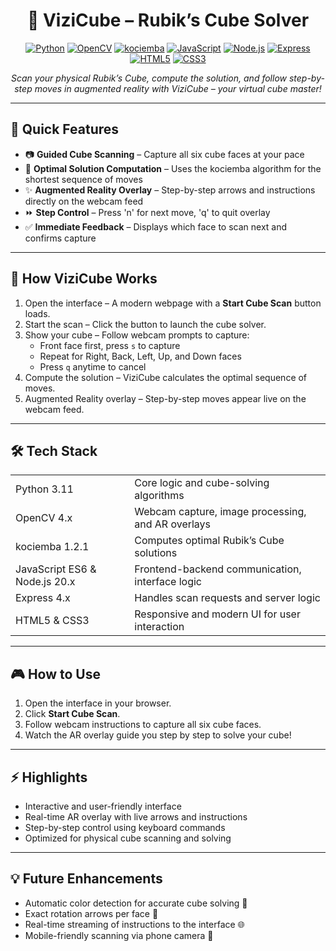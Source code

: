 <h1 align="center">🧩 ViziCube – Rubik’s Cube Solver</h1>

<p align="center">
  <a href="https://www.python.org/"><img src="https://img.shields.io/badge/Python-3.11-blue" alt="Python"></a>
  <a href="https://opencv.org/"><img src="https://img.shields.io/badge/OpenCV-4.x-brightgreen" alt="OpenCV"></a>
  <a href="https://pypi.org/project/kociemba/"><img src="https://img.shields.io/badge/kociemba-1.2.1-orange" alt="kociemba"></a>
  <a href="https://developer.mozilla.org/en-US/docs/Web/JavaScript"><img src="https://img.shields.io/badge/JavaScript-ES6-yellow" alt="JavaScript"></a>
  <a href="https://nodejs.org/"><img src="https://img.shields.io/badge/Node.js-LTS-green" alt="Node.js"></a>
  <a href="https://expressjs.com/"><img src="https://img.shields.io/badge/Express-4.x-lightblue" alt="Express"></a>
  <a href="https://developer.mozilla.org/en-US/docs/Web/Guide/HTML/HTML5"><img src="https://img.shields.io/badge/HTML5-red" alt="HTML5"></a>
  <a href="https://developer.mozilla.org/en-US/docs/Web/CSS"><img src="https://img.shields.io/badge/CSS3-blueviolet" alt="CSS3"></a>
</p>

<p align="center">
  <em>Scan your physical Rubik’s Cube, compute the solution, and follow step-by-step moves in augmented reality with ViziCube – your virtual cube master!</em>
</p>

---

<h2>🎯 Quick Features</h2>

<ul>
  <li>📷 <b>Guided Cube Scanning</b> – Capture all six cube faces at your pace</li>
  <li>🧠 <b>Optimal Solution Computation</b> – Uses the kociemba algorithm for the shortest sequence of moves</li>
  <li>✨ <b>Augmented Reality Overlay</b> – Step-by-step arrows and instructions directly on the webcam feed</li>
  <li>⏩ <b>Step Control</b> – Press 'n' for next move, 'q' to quit overlay</li>
  <li>✅ <b>Immediate Feedback</b> – Displays which face to scan next and confirms capture</li>
</ul>

---

<h2>🚀 How ViziCube Works</h2>

<ol>
  <li>Open the interface – A modern webpage with a <b>Start Cube Scan</b> button loads.</li>
  <li>Start the scan – Click the button to launch the cube solver.</li>
  <li>Show your cube – Follow webcam prompts to capture:
    <ul>
      <li>Front face first, press <code>s</code> to capture</li>
      <li>Repeat for Right, Back, Left, Up, and Down faces</li>
      <li>Press <code>q</code> anytime to cancel</li>
    </ul>
  </li>
  <li>Compute the solution – ViziCube calculates the optimal sequence of moves.</li>
  <li>Augmented Reality overlay – Step-by-step moves appear live on the webcam feed.</li>
</ol>

---

<h2>🛠️ Tech Stack</h2>

<table>
  <tr>
    <td>Python 3.11</td>
    <td>Core logic and cube-solving algorithms</td>
  </tr>
  <tr>
    <td>OpenCV 4.x</td>
    <td>Webcam capture, image processing, and AR overlays</td>
  </tr>
  <tr>
    <td>kociemba 1.2.1</td>
    <td>Computes optimal Rubik’s Cube solutions</td>
  </tr>
  <tr>
    <td>JavaScript ES6 & Node.js 20.x</td>
    <td>Frontend-backend communication, interface logic</td>
  </tr>
  <tr>
    <td>Express 4.x</td>
    <td>Handles scan requests and server logic</td>
  </tr>
  <tr>
    <td>HTML5 & CSS3</td>
    <td>Responsive and modern UI for user interaction</td>
  </tr>
</table>

---

<h2>🎮 How to Use</h2>

<ol>
  <li>Open the interface in your browser.</li>
  <li>Click <b>Start Cube Scan</b>.</li>
  <li>Follow webcam instructions to capture all six cube faces.</li>
  <li>Watch the AR overlay guide you step by step to solve your cube!</li>
</ol>

---

<h2>⚡ Highlights</h2>

<ul>
  <li>Interactive and user-friendly interface</li>
  <li>Real-time AR overlay with live arrows and instructions</li>
  <li>Step-by-step control using keyboard commands</li>
  <li>Optimized for physical cube scanning and solving</li>
</ul>

---

<h2>💡 Future Enhancements</h2>

<ul>
  <li>Automatic color detection for accurate cube solving 🎨</li>
  <li>Exact rotation arrows per face 🔄</li>
  <li>Real-time streaming of instructions to the interface 🌐</li>
  <li>Mobile-friendly scanning via phone camera 📱</li>
</ul>

